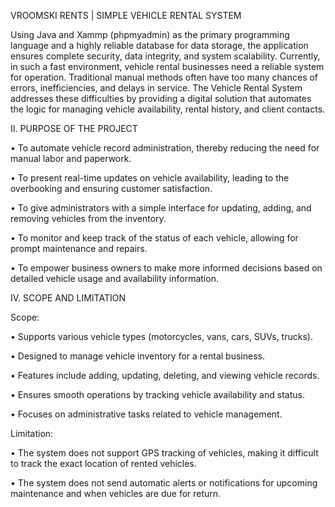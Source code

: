 VROOMSKI RENTS | SIMPLE VEHICLE RENTAL SYSTEM 

Using Java and Xammp (phpmyadmin) as the primary programming language and a highly reliable database for data storage, the application ensures complete security, data integrity, and system scalability. Currently, in such a fast environment, vehicle rental businesses need a reliable system for operation. Traditional manual methods often have too many chances of errors, inefficiencies, and delays in service. The Vehicle Rental System addresses these difficulties by providing a digital solution that automates the logic for managing vehicle availability, rental history, and client contacts.

II.	PURPOSE OF THE PROJECT

•	 To automate vehicle record administration, thereby reducing the need for manual labor and paperwork.

•	To present real-time updates on vehicle availability, leading to the overbooking and ensuring customer satisfaction.

•	To give administrators with a simple interface for updating, adding, and removing vehicles from the inventory.

•	To monitor and keep track of the status of each vehicle, allowing for prompt maintenance and repairs.

•	To empower business owners to make more informed decisions based on detailed vehicle usage and availability information.

IV.	SCOPE AND LIMITATION

Scope:

•	Supports various vehicle types (motorcycles, vans, cars, SUVs, trucks).

•	Designed to manage vehicle inventory for a rental business.

•	Features include adding, updating, deleting, and viewing vehicle records.

•	Ensures smooth operations by tracking vehicle availability and status.

•	Focuses on administrative tasks related to vehicle management.

Limitation:

•	The system does not support GPS tracking of vehicles, making it difficult to track the exact location of rented vehicles.

•	The system does not send automatic alerts or notifications for upcoming maintenance and when vehicles are due for return.
